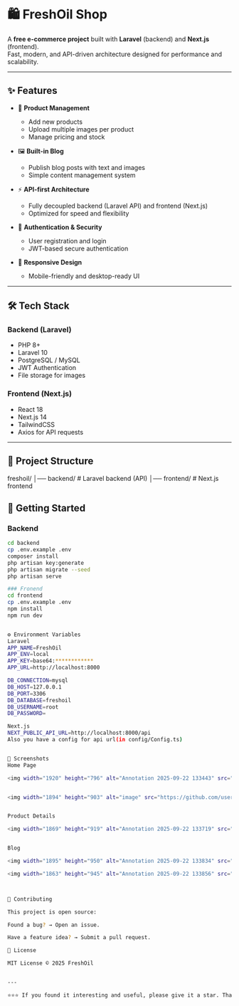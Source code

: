 # 🛍️ FreshOil Shop

A **free e-commerce project** built with **Laravel** (backend) and **Next.js** (frontend).  
Fast, modern, and API-driven architecture designed for performance and scalability.

---

## ✨ Features

- 🛒 **Product Management**
  - Add new products  
  - Upload multiple images per product  
  - Manage pricing and stock  

- 🖼️ **Built-in Blog**
  - Publish blog posts with text and images  
  - Simple content management system  

- ⚡ **API-first Architecture**
  - Fully decoupled backend (Laravel API) and frontend (Next.js)  
  - Optimized for speed and flexibility  

- 🔐 **Authentication & Security**
  - User registration and login  
  - JWT-based secure authentication  

- 📱 **Responsive Design**
  - Mobile-friendly and desktop-ready UI  

---

## 🛠️ Tech Stack

### Backend (Laravel)
- PHP 8+  
- Laravel 10  
- PostgreSQL / MySQL  
- JWT Authentication  
- File storage for images  

### Frontend (Next.js)
- React 18  
- Next.js 14  
- TailwindCSS  
- Axios for API requests  

---

## 📂 Project Structure

freshoil/
│── backend/ # Laravel backend (API)
│── frontend/ # Next.js frontend


## 🚀 Getting Started

### Backend
```bash
cd backend
cp .env.example .env
composer install
php artisan key:generate
php artisan migrate --seed
php artisan serve

### Fronend
cd frontend
cp .env.example .env
npm install
npm run dev


⚙️ Environment Variables
Laravel
APP_NAME=FreshOil
APP_ENV=local
APP_KEY=base64:************
APP_URL=http://localhost:8000

DB_CONNECTION=mysql
DB_HOST=127.0.0.1
DB_PORT=3306
DB_DATABASE=freshoil
DB_USERNAME=root
DB_PASSWORD=

Next.js
NEXT_PUBLIC_API_URL=http://localhost:8000/api
Also you have a config for api url(in config/Config.ts)


📸 Screenshots
Home Page

<img width="1920" height="796" alt="Annotation 2025-09-22 133443" src="https://github.com/user-attachments/assets/8c865400-7baa-4c69-8ed1-2da1a6fa019d" />


<img width="1894" height="903" alt="image" src="https://github.com/user-attachments/assets/f0f5277a-267a-405d-bd1c-b372a9be5deb" />


Product Details

<img width="1869" height="919" alt="Annotation 2025-09-22 133719" src="https://github.com/user-attachments/assets/cc2480d8-0847-4334-9d96-27bcfb8317ba" />


Blog

<img width="1895" height="950" alt="Annotation 2025-09-22 133834" src="https://github.com/user-attachments/assets/44552736-9220-4b65-b70e-10b6619f58e5" />

<img width="1863" height="945" alt="Annotation 2025-09-22 133856" src="https://github.com/user-attachments/assets/7abf2a8f-f136-44cc-a75c-71cbbe763f00" />



🤝 Contributing

This project is open source:

Found a bug? → Open an issue.

Have a feature idea? → Submit a pull request.

📜 License

MIT License © 2025 FreshOil


---

⭐⭐⭐ If you found it interesting and useful, please give it a star. Thank you. ⭐⭐⭐

